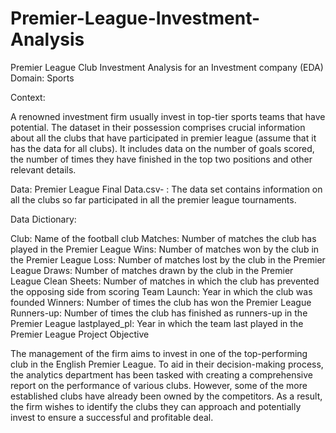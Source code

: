 # Premier-League-Investment-Analysis
Premier League Club Investment Analysis for an Investment company (EDA)
Domain: Sports

Context:

A renowned investment firm usually invest in top-tier sports teams that have potential. The dataset in their possession comprises crucial information about all the clubs that have participated in premier league (assume that it has the data for all clubs). It includes data on the number of goals scored, the number of times they have finished in the top two positions and other relevant details.

Data: Premier League Final Data.csv- : The data set contains information on all the clubs so far participated in all the premier league tournaments.

Data Dictionary:

Club: Name of the football club
Matches: Number of matches the club has played in the Premier League
Wins: Number of matches won by the club in the Premier League
Loss: Number of matches lost by the club in the Premier League
Draws: Number of matches drawn by the club in the Premier League
Clean Sheets: Number of matches in which the club has prevented the opposing side from scoring
Team Launch: Year in which the club was founded
Winners: Number of times the club has won the Premier League
Runners-up: Number of times the club has finished as runners-up in the Premier League
lastplayed_pl: Year in which the team last played in the Premier League
Project Objective

The management of the firm aims to invest in one of the top-performing club in the English Premier League. To aid in their decision-making process, the analytics department has been tasked with creating a comprehensive report on the performance of various clubs. However, some of the more established clubs have already been owned by the competitors. As a result, the firm wishes to identify the clubs they can approach and potentially invest to ensure a successful and profitable deal.
